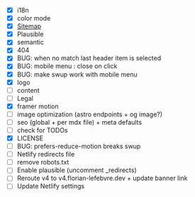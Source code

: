 -   [x] i18n
-   [x] color mode
-   [x] [Sitemap](https://docs.astro.build/en/guides/integrations-guide/sitemap/)
-   [x] Plausible
-   [x] semantic
-   [x] 404
-   [x] BUG: when no match last header item is selected
-   [x] BUG: mobile menu : close on click
-   [x] BUG: make swup work with mobile menu
-   [x] logo
-   [ ] content
-   [ ] Legal
-   [x] framer motion
-   [ ] image optimization (astro endpoints + og image?)
-   [ ] seo (global + per mdx file) + meta defaults
-   [ ] check for TODOs
-   [x] LICENSE
-   [ ] BUG: prefers-reduce-motion breaks swup
-   [ ] Netlify redirects file
-   [ ] remove robots.txt
-   [ ] Enable plausible (uncomment \_redirects)
-   [ ] Reroute v4 to v4.florian-lefebvre.dev + update banner link
-   [ ] Update Netlify settings
